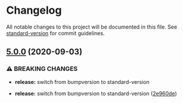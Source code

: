 # Changelog

All notable changes to this project will be documented in this file. See [standard-version](https://github.com/conventional-changelog/standard-version) for commit guidelines.

## [5.0.0](https://github.com/jayanthkoushik/shinyutils/compare/v4.2.0...v5.0.0) (2020-09-03)


### ⚠ BREAKING CHANGES

* **release:** switch from bumpversion to standard-version

* **release:** switch from bumpversion to standard-version ([2e960de](https://github.com/jayanthkoushik/shinyutils/commit/2e960de06b5fdf9fefb26cd949978c8d318a951d))
